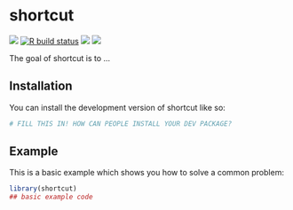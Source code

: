 
# shortcut

<!-- badges: start -->
[![](https://img.shields.io/badge/devel%20version-0.1.0-blue.svg)](https://github.com/shortcut)
[![R build status](https://github.com/tsiamut/shortcut/workflows/R-CMD-check/badge.svg)](https://github.com/tsiamut/shortcut/actions)
[![](https://img.shields.io/badge/devel%20version-0.1.0-blue.svg)](https://github.com/tsiamut/shortcut)
[![](https://img.shields.io/badge/devel%20version-0.1.0-blue.svg)](https://github.com/tsiamut/shortcut)

<!-- badges: end -->

The goal of shortcut is to ...

## Installation

You can install the development version of shortcut like so:

``` r
# FILL THIS IN! HOW CAN PEOPLE INSTALL YOUR DEV PACKAGE?
```

## Example

This is a basic example which shows you how to solve a common problem:

``` r
library(shortcut)
## basic example code
```


